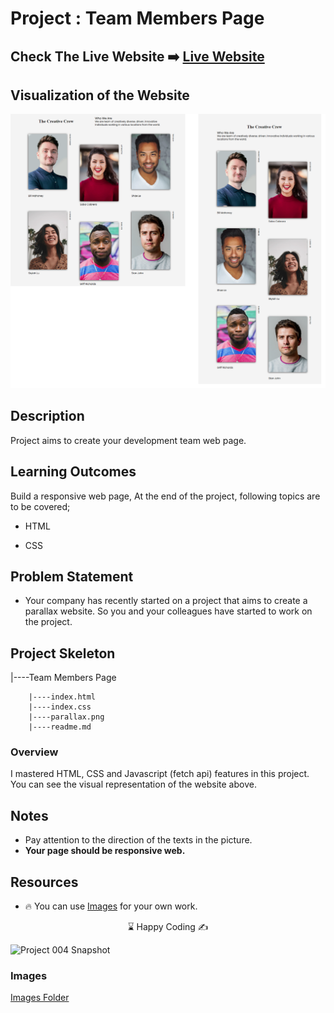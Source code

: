 # Project : Team Members Page

## Check The Live Website ➡️ [Live Website](https://skycooper.github.io/Team-Members/)

## Visualization of the Website

![image](./team.png)

## Description
Project aims to create your development team web page.

## Learning Outcomes

Build a responsive web page, At the end of the project, following topics are to be covered;

- HTML 

- CSS
   
## Problem Statement

- Your company has recently started on a project that aims to create a parallax website. So you and your colleagues have started to work on the project.


## Project Skeleton 

|----Team Members Page

        |----index.html  
        |----index.css   
        |----parallax.png
        |----readme.md 


### Overview
I mastered HTML, CSS and Javascript (fetch api) features in this project. You can see the visual representation of the website above.


## Notes

- Pay attention to the direction of the texts in the picture.
- **Your page should be responsive web.**

## Resources

- 🔥 You can use [Images](./img) for your own work.


<center> ⌛ Happy Coding  ✍ </center>



![Project 004 Snapshot](./project04.png)

### Images
[Images Folder](./images/)




